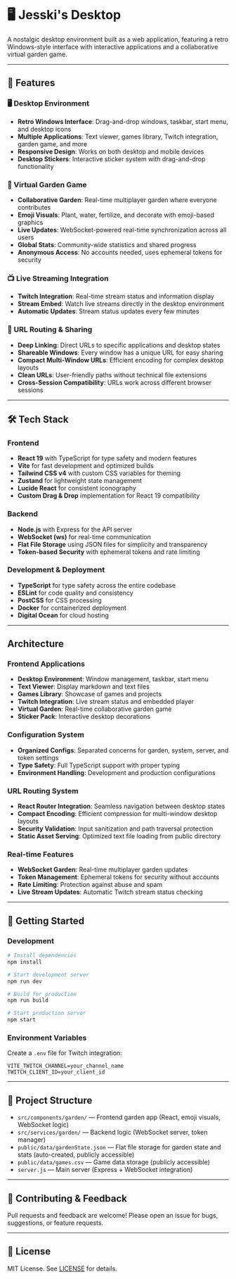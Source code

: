 # 🖥️ Jesski's Desktop

A nostalgic desktop environment built as a web application, featuring a retro Windows-style interface with interactive applications and a collaborative virtual garden game.

---

## 🌟 Features

### 🖥️ Desktop Environment
- **Retro Windows Interface**: Drag-and-drop windows, taskbar, start menu, and desktop icons
- **Multiple Applications**: Text viewer, games library, Twitch integration, garden game, and more
- **Responsive Design**: Works on both desktop and mobile devices
- **Desktop Stickers**: Interactive sticker system with drag-and-drop functionality

### 🌱 Virtual Garden Game
- **Collaborative Garden**: Real-time multiplayer garden where everyone contributes
- **Emoji Visuals**: Plant, water, fertilize, and decorate with emoji-based graphics
- **Live Updates**: WebSocket-powered real-time synchronization across all users
- **Global Stats**: Community-wide statistics and shared progress
- **Anonymous Access**: No accounts needed, uses ephemeral tokens for security

### 📺 Live Streaming Integration
- **Twitch Integration**: Real-time stream status and information display
- **Stream Embed**: Watch live streams directly in the desktop environment
- **Automatic Updates**: Stream status updates every few minutes

### 🔗 URL Routing & Sharing
- **Deep Linking**: Direct URLs to specific applications and desktop states
- **Shareable Windows**: Every window has a unique URL for easy sharing
- **Compact Multi-Window URLs**: Efficient encoding for complex desktop layouts
- **Clean URLs**: User-friendly paths without technical file extensions
- **Cross-Session Compatibility**: URLs work across different browser sessions

---

## 🛠️ Tech Stack

### Frontend
- **React 19** with TypeScript for type safety and modern features
- **Vite** for fast development and optimized builds
- **Tailwind CSS v4** with custom CSS variables for theming
- **Zustand** for lightweight state management
- **Lucide React** for consistent iconography
- **Custom Drag & Drop** implementation for React 19 compatibility

### Backend
- **Node.js** with Express for the API server
- **WebSocket (ws)** for real-time communication
- **Flat File Storage** using JSON files for simplicity and transparency
- **Token-based Security** with ephemeral tokens and rate limiting

### Development & Deployment
- **TypeScript** for type safety across the entire codebase
- **ESLint** for code quality and consistency
- **PostCSS** for CSS processing
- **Docker** for containerized deployment
- **Digital Ocean** for cloud hosting

---

## Architecture

### Frontend Applications
- **Desktop Environment**: Window management, taskbar, start menu
- **Text Viewer**: Display markdown and text files
- **Games Library**: Showcase of games and projects
- **Twitch Integration**: Live stream status and embedded player
- **Virtual Garden**: Real-time collaborative garden game
- **Sticker Pack**: Interactive desktop decorations

### Configuration System
- **Organized Configs**: Separated concerns for garden, system, server, and token settings
- **Type Safety**: Full TypeScript support with proper typing
- **Environment Handling**: Development and production configurations

### URL Routing System
- **React Router Integration**: Seamless navigation between desktop states
- **Compact Encoding**: Efficient compression for multi-window desktop layouts
- **Security Validation**: Input sanitization and path traversal protection
- **Static Asset Serving**: Optimized text file loading from public directory

### Real-time Features
- **WebSocket Garden**: Real-time multiplayer garden updates
- **Token Management**: Ephemeral tokens for security without accounts
- **Rate Limiting**: Protection against abuse and spam
- **Live Stream Updates**: Automatic Twitch stream status checking

---

## 🚀 Getting Started

### Development
```bash
# Install dependencies
npm install

# Start development server
npm run dev

# Build for production
npm run build

# Start production server
npm start
```

### Environment Variables
Create a `.env` file for Twitch integration:
```env
VITE_TWITCH_CHANNEL=your_channel_name
TWITCH_CLIENT_ID=your_client_id
```

---

## 📁 Project Structure

- `src/components/garden/` — Frontend garden app (React, emoji visuals, WebSocket logic)
- `src/services/garden/` — Backend logic (WebSocket server, token manager)
- `public/data/gardenState.json` — Flat file storage for garden state and stats (auto-created, publicly accessible)
- `public/data/games.csv` — Game data storage (publicly accessible)
- `server.js` — Main server (Express + WebSocket integration)

---

## 📝 Contributing & Feedback

Pull requests and feedback are welcome! Please open an issue for bugs, suggestions, or feature requests.

---

## 📜 License

MIT License. See [LICENSE](LICENSE) for details.
